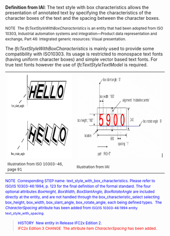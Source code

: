 ﻿**Definition
from IAI**: The text style with box characteristics allows the presentation of annotated text by specifying the characteristics of the character boxes of the text and the spacing between the character boxes.

> <small>
NOTE&nbsp; The <i>IfcTextStyleWithBoxCharacteristics</i>
is an entity that had been adopted from ISO 10303, Industrial
automation systems and integration&mdash;Product data
representation and exchange, Part 46: Integrated generic resources:
Visual presentation.</small>

The _IfcTextStyleWithBoxCharacteristics_ is mainly used to provide some compatibility with ISO10303. Its usage is restricted to monospace text fonts (having uniform character boxes) and simple vector based text fonts. For true text fonts however the use of _IfcTextStyleTextModel_ is required.

<table border="0" cellpadding="2" cellspacing="2" width="100%">
  <tbody>
    <tr>
      <td><img src="figures/ifctextstylewithboxcharacteristics_fig1.gif" alt="box angles" border="0" height="270" width="400"></td>
      <td><img alt="use of attributes" src="figures/ifctextstylewithboxcharacteristics_fig2.gif" height="264" width="556"></td>
    </tr>
    <tr>
      <td><small>Illustration
from ISO 10303-46, page 91</small></td>
      <td><small>Illustration
from IAI</small></td>
    </tr>
  </tbody>
</table>

> <small>
  <font color="#0000ff">NOTE&nbsp;
Corresponding
STEP name: text_style_with_box_characteristics. Please refer to ISO/IS
10303-46:1994, p. 123 for the final definition of the formal standard.
The four optional attributes <i>BoxHeight,
BoxWidth, BoxSlantAngle, BoxRotateAngle</i>
are included directly at the entity, and are not handled through the
box_characteristic_select selecting box_height, box_width,
box_slant_angle, box_rotate_angle, each being defined types.&nbsp;
The <i>CharacterSpacing</i>
attribute has been added from </font><font color="#0000ff" size="-1"><small>ISO/IS
10303-46:1994
entity </small></font><font color="#0000ff" size="-1"><small>text_style_with_spacing.</small></font></small>

> <small><font color="#0000ff">HISTORY&nbsp; New entity in
Release
IFC2x
Edition 2.</font></small>  
> <small><font color="#ff0000">IFC2x
Edition 3 CHANGE&nbsp; The
attribute item <i>CharacterSpacing</i>
has
been added.</font></small>
